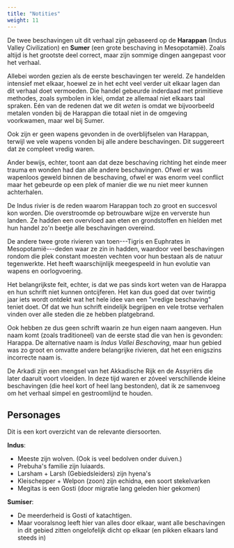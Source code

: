 ```yaml
---
title: "Notities"
weight: 11
---
```


De twee beschavingen uit dit verhaal zijn gebaseerd op de **Harappan** (Indus Valley Civilization) en **Sumer** (een grote beschaving in Mesopotamië). Zoals altijd is het grootste deel correct, maar zijn sommige dingen aangepast voor het verhaal.

Allebei worden gezien als de eerste beschavingen ter wereld. Ze handelden intensief met elkaar, hoewel ze in het echt veel verder uit elkaar lagen dan dit verhaal doet vermoeden. Die handel gebeurde inderdaad met primitieve methodes, zoals symbolen in klei, omdat ze allemaal niet elkaars taal spraken. Eén van de redenen dat we dit _weten_ is omdat we bijvoorbeeld metalen vonden bij de Harappan die totaal niet in de omgeving voorkwamen, maar wel bij Sumer.

Ook zijn er geen wapens gevonden in de overblijfselen van Harappan, terwijl we vele wapens vonden bij alle andere beschavingen. Dit suggereert dat ze compleet vredig waren.

Ander bewijs, echter, toont aan dat deze beschaving richting het einde meer trauma en wonden had dan alle andere beschavingen. Ofwel er was wapenloos geweld binnen de beschaving, ofwel er was enorm veel conflict maar het gebeurde op een plek of manier die we nu niet meer kunnen achterhalen.

De Indus rivier is de reden waarom Harappan toch zo groot en succesvol kon worden. Die overstroomde op betrouwbare wijze en ververste hun landen. Ze hadden een overvloed aan eten en grondstoffen en hielden met hun handel zo'n beetje alle beschavingen overeind.

De andere twee grote rivieren van toen---Tigris en Euphrates in Mesopotamië---deden waar ze zin in hadden, waardoor veel beschavingen rondom die plek constant moesten vechten voor hun bestaan als de natuur tegenwerkte. Het heeft waarschijnlijk meegespeeld in hun evolutie van wapens en oorlogvoering.

Het belangrijkste feit, echter, is dat we pas sinds kort weten van de Harappa en hun schrift niet kunnen ontcijferen. Het kan dus goed dat over twintig jaar iets wordt ontdekt wat het hele idee van een "vredige beschaving" teniet doet. Of dat we hun schrift eindelijk begrijpen en vele trotse verhalen vinden over alle steden die ze hebben platgebrand.

Ook hebben ze dus geen schrift waarin ze hun eigen naam aangeven. Hun naam komt (zoals traditioneel) van de eerste stad die van hen is gevonden: Harappa. De alternative naam is _Indus Vallei Beschaving_, maar hun gebied was zo groot en omvatte andere belangrijke rivieren, dat het een enigszins incorrecte naam is.





De Arkadi zijn een mengsel van het Akkadische Rijk en de Assyriërs die later daaruit voort vloeiden. In deze tijd waren er zóveel verschillende kleine beschavingen (die heel kort of heel lang bestonden), dat ik ze samenvoeg om het verhaal simpel en gestroomlijnd te houden.


## Personages

Dit is een kort overzicht van de relevante diersoorten.

**Indus**:
* Meeste zijn wolven. (Ook is veel bedolven onder duiven.)
* Prebuha's familie zijn luiaards.
* Larsham + Larsh (Gebiedsleiders) zijn hyena's
* Kleischepper + Welpon (zoon) zijn echidna, een soort stekelvarken
* Megitas is een Gosti (door migratie lang geleden hier gekomen)

**Sumiser**:
* De meerderheid is Gosti of katachtigen.
* Maar vooralsnog leeft hier van alles door elkaar, want alle beschavingen in dit gebied zitten ongelofelijk dicht op elkaar (en pikken elkaars land steeds in)
